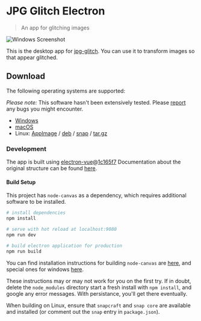 # JPG Glitch Electron

> An app for glitching images

![Windows Screenshot](build/screenshots/windows/01.png)

This is the desktop app for [jpg-glitch](https://snorpey.github.io/jpg-glitch). You can use it to transform images so that appear glitched.

## Download
The following operating systems are supported:

_Please note:_ This software hasn't been extensively tested. Please [report](../../issues) any bugs you might encounter.

* [Windows](https://github.com/snorpey/jpg-glitch-electron/releases/download/0.0.4/JPG.Glitch.Setup.0.0.4.exe)
* [macOS](https://github.com/snorpey/jpg-glitch-electron/releases/download/0.0.4/JPG.Glitch-0.0.4.dmg)
* Linux: [AppImage](https://github.com/snorpey/jpg-glitch-electron/releases/download/0.0.4/JPG.Glitch.0.0.4.AppImage) / [deb](https://github.com/snorpey/jpg-glitch-electron/releases/download/0.0.4/jpg-glitch-electron_0.0.4_amd64.deb) / [snap](https://github.com/snorpey/jpg-glitch-electron/releases/download/0.0.4/jpg-glitch-electron_0.0.4_amd64.snap) / [tar.gz](https://github.com/snorpey/jpg-glitch-electron/releases/download/0.0.4/jpg-glitch-electron-0.0.4.tar.gz)


### Development

The app is built using [electron-vue](https://github.com/SimulatedGREG/electron-vue)@[1c165f7](https://github.com/SimulatedGREG/electron-vue/tree/1c165f7c5e56edaf48be0fbb70838a1af26bb015) Documentation about the original structure can be found [here](https://simulatedgreg.gitbooks.io/electron-vue/content/index.html).

#### Build Setup

This project has `node-canvas` as a dependency, which requires additional software to be installed.

``` bash
# install dependencies
npm install

# serve with hot reload at localhost:9080
npm run dev

# build electron application for production
npm run build

```

You can find installation instructions for building `node-canvas` are [here](https://github.com/Automattic/node-canvas), and special ones for windows [here](https://github.com/Automattic/node-canvas/wiki/Installation---Windows#install-with-chocolatey). 

These instructions may or may not work for you on the first try. If in doubt, delete the `node_modules` directory start a fresh install with `npm install`, and google any error messages. With persistance, you'll get there eventually.

When building on Linux, ensure that `snapcraft` and `snap core` are available and installed (or comment out the `snap` entry in `package.json`).
